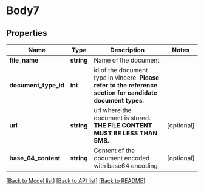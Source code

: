 # Body7

## Properties
Name | Type | Description | Notes
------------ | ------------- | ------------- | -------------
**file_name** | **string** | Name of the document | 
**document_type_id** | **int** | id of the document type in vincere. **Please refer to the reference section for candidate document types**. | 
**url** | **string** | url where the document is stored. **THE FILE CONTENT MUST BE LESS THAN 5MB.** | [optional] 
**base_64_content** | **string** | Content of the document encoded with base64 encoding | [optional] 

[[Back to Model list]](../../README.md#documentation-for-models) [[Back to API list]](../../README.md#documentation-for-api-endpoints) [[Back to README]](../../README.md)

